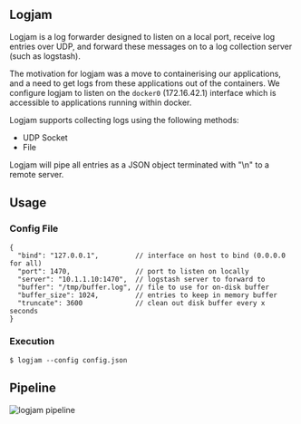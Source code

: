 Logjam
------

Logjam is a log forwarder designed to listen on a local port, receive log entries over UDP, and forward
these messages on to a log collection server (such as logstash).

The motivation for logjam was a move to containerising our applications, and a need to get logs from these
applications out of the containers. We configure logjam to listen on the `docker0` (172.16.42.1) interface which is
accessible to applications running within docker.

Logjam supports collecting logs using the following methods:

 - UDP Socket
 - File

Logjam will pipe all entries as a JSON object terminated with "\n" to a remote server.

Usage
-----

### Config File

    {
      "bind": "127.0.0.1",         // interface on host to bind (0.0.0.0 for all)
      "port": 1470,                // port to listen on locally
      "server": "10.1.1.10:1470",  // logstash server to forward to
      "buffer": "/tmp/buffer.log", // file to use for on-disk buffer
      "buffer_size": 1024,         // entries to keep in memory buffer
      "truncate": 3600             // clean out disk buffer every x seconds
    }

### Execution

    $ logjam --config config.json

Pipeline
--------

![logjam pipeline](https://i.imgur.com/4e5sowg.png)

